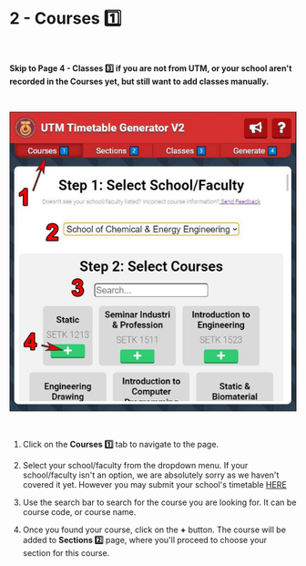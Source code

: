 # 2 - Courses 1️⃣

<br/>

__Skip to Page 4 - Classes 3️⃣ if you are not from UTM, or your school aren't recorded in the Courses yet, but still want to add classes manually.__

<br/>

![Guide to Courses Page](./img/tutorial2_guide.jpg)

<br/>

1. Click on the __Courses 1️⃣__ tab to navigate to the page.
1. Select your school/faculty from the dropdown menu. If your school/faculty isn't an option, we are absolutely sorry as we haven't covered it yet. However you may submit your school's timetable [HERE](https://docs.google.com/forms/d/e/1FAIpQLSfXOIkb-wu3sXxMd662vuNdGp-Gs4w08suZPKgw7BeIChrmUQ/viewform)

1. Use the search bar to search for the course you are looking for. It can be course code, or course name.

1. Once you found your course, click on the __+__ button. The course will be added to __Sections 2️⃣__ page, where you'll proceed to choose your section for this course.